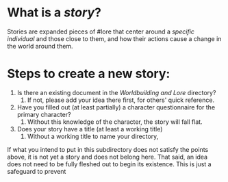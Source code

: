 # What is a *story*?
Stories are expanded pieces of #lore that center around a *specific individual* and those close to them, and how their actions cause a change in the world around them.
# Steps to create a new story:
1. Is there an existing document in the *Worldbuilding and Lore* directory?
	1. If not, please add your idea there first, for others' quick reference.
2. Have you filled out (at least partially) a character questionnaire for the primary character?
	1. Without this knowledge of the character, the story will fall flat.
3. Does your story have a title (at least a working title)
	1. Without a working title to name your directory, 

If what you intend to put in this subdirectory does not satisfy the points above, it is not yet a story and does not belong here. That said, an idea does not need to be fully fleshed out to begin its existence. This is just a safeguard to prevent 